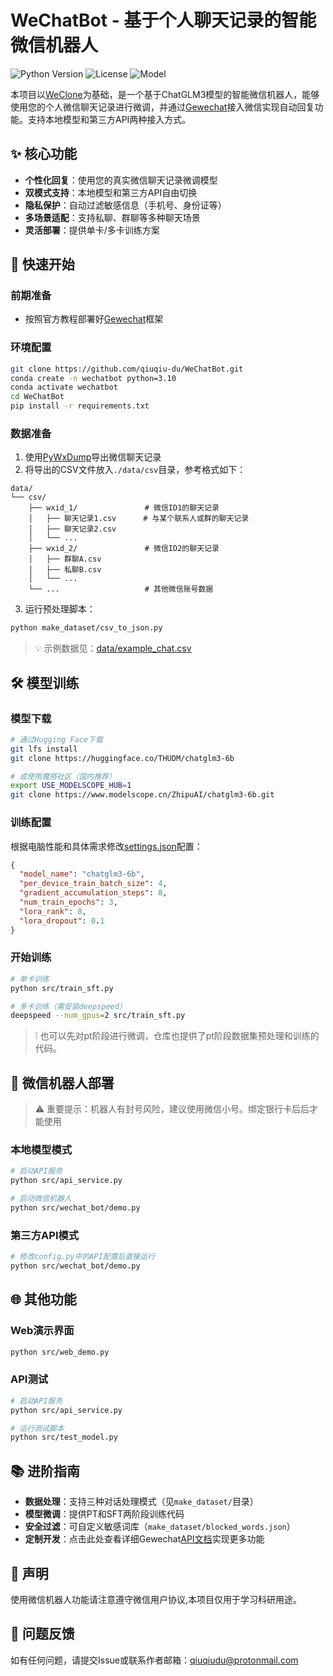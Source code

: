 # WeChatBot - 基于个人聊天记录的智能微信机器人

![Python Version](https://img.shields.io/badge/python-3.10%2B-blue)
![License](https://img.shields.io/badge/license-MIT-green)
![Model](https://img.shields.io/badge/model-ChatGLM3-ff69b4)

本项目以[WeClone](https://github.com/xming521/WeClone)为基础，是一个基于ChatGLM3模型的智能微信机器人，能够使用您的个人微信聊天记录进行微调，并通过[Gewechat](https://github.com/Devo919/Gewechat)接入微信实现自动回复功能。支持本地模型和第三方API两种接入方式。

## ✨ 核心功能

- **个性化回复**：使用您的真实微信聊天记录微调模型
- **双模式支持**：本地模型和第三方API自由切换
- **隐私保护**：自动过滤敏感信息（手机号、身份证等）
- **多场景适配**：支持私聊、群聊等多种聊天场景
- **灵活部署**：提供单卡/多卡训练方案

## 🚀 快速开始

### 前期准备
- 按照官方教程部署好[Gewechat](https://github.com/Devo919/Gewechat)框架  

### 环境配置

```bash
git clone https://github.com/qiuqiu-du/WeChatBot.git
conda create -n wechatbot python=3.10
conda activate wechatbot
cd WeChatBot
pip install -r requirements.txt
```

### 数据准备

1. 使用[PyWxDump](https://github.com/xaoyaoo/PyWxDump)导出微信聊天记录
2. 将导出的CSV文件放入`./data/csv`目录，参考格式如下：

```plaintext
data/
└── csv/
    ├── wxid_1/               # 微信ID1的聊天记录
    │   ├── 聊天记录1.csv      # 与某个联系人或群的聊天记录
    │   ├── 聊天记录2.csv
    │   └── ...
    ├── wxid_2/               # 微信ID2的聊天记录
    │   ├── 群聊A.csv
    │   ├── 私聊B.csv
    │   └── ...
    └── ...                   # 其他微信账号数据
```


3. 运行预处理脚本：

```bash
python make_dataset/csv_to_json.py
```

> 💡 示例数据见：[data/example_chat.csv](data/example_chat.csv)

## 🛠 模型训练

### 模型下载

```bash
# 通过Hugging Face下载
git lfs install
git clone https://huggingface.co/THUDM/chatglm3-6b

# 或使用魔搭社区（国内推荐）
export USE_MODELSCOPE_HUB=1
git clone https://www.modelscope.cn/ZhipuAI/chatglm3-6b.git
```

### 训练配置

根据电脑性能和具体需求修改[settings.json](settings.json)配置：

```json
{
  "model_name": "chatglm3-6b",
  "per_device_train_batch_size": 4,
  "gradient_accumulation_steps": 8,
  "num_train_epochs": 3,
  "lora_rank": 8,
  "lora_dropout": 0.1
}
```

### 开始训练

```bash
# 单卡训练
python src/train_sft.py

# 多卡训练（需安装deepspeed）
deepspeed --num_gpus=2 src/train_sft.py
```

> ❕ 也可以先对pt阶段进行微调，仓库也提供了pt阶段数据集预处理和训练的代码。

## 🤖 微信机器人部署

> ⚠️ 重要提示：机器人有封号风险，建议使用微信小号。绑定银行卡后后才能使用

### 本地模型模式

```bash
# 启动API服务
python src/api_service.py

# 启动微信机器人
python src/wechat_bot/demo.py
```

### 第三方API模式

```bash
# 修改config.py中的API配置后直接运行
python src/wechat_bot/demo.py
```

## 🌐 其他功能

### Web演示界面

```bash
python src/web_demo.py
```

### API测试

```bash
# 启动API服务
python src/api_service.py

# 运行测试脚本
python src/test_model.py
```

## 📚 进阶指南

- **数据处理**：支持三种对话处理模式（见`make_dataset/`目录）
- **模型微调**：提供PT和SFT两阶段训练代码
- **安全过滤**：可自定义敏感词库（`make_dataset/blocked_words.json`）
- **定制开发**：点击此处查看详细Gewechat[API文档](https://apifox.com/apidoc/shared/69ba62ca-cb7d-437e-85e4-6f3d3df271b1)实现更多功能

## 📜 声明

使用微信机器人功能请注意遵守微信用户协议,本项目仅用于学习科研用途。

## 💬 问题反馈

如有任何问题，请提交Issue或联系作者邮箱：[qiuqiudu@protonmail.com](mailto:qiuqiudu@protonmail.com)
